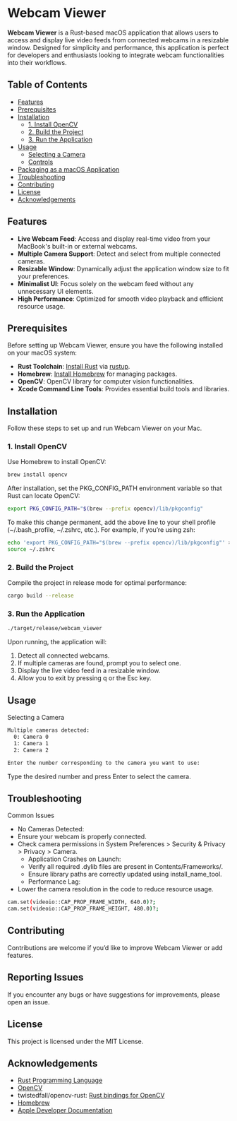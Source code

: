 # Webcam Viewer
**Webcam Viewer** is a Rust-based macOS application that allows users to access and display live video feeds from connected webcams in a resizable window. Designed for simplicity and performance, this application is perfect for developers and enthusiasts looking to integrate webcam functionalities into their workflows.

## Table of Contents
- [Features](#features)
- [Prerequisites](#prerequisites)
- [Installation](#installation)
  - [1. Install OpenCV](#1-install-opencv)
  - [2. Build the Project](#2-build-the-project)
  - [3. Run the Application](#3-run-the-application)
- [Usage](#usage)
  - [Selecting a Camera](#selecting-a-camera)
  - [Controls](#controls)
- [Packaging as a macOS Application](#packaging-as-a-macos-application)
- [Troubleshooting](#troubleshooting)
- [Contributing](#contributing)
- [License](#license)
- [Acknowledgements](#acknowledgements)

## Features

- **Live Webcam Feed**: Access and display real-time video from your MacBook's built-in or external webcams.
- **Multiple Camera Support**: Detect and select from multiple connected cameras.
- **Resizable Window**: Dynamically adjust the application window size to fit your preferences.
- **Minimalist UI**: Focus solely on the webcam feed without any unnecessary UI elements.
- **High Performance**: Optimized for smooth video playback and efficient resource usage.

## Prerequisites

Before setting up Webcam Viewer, ensure you have the following installed on your macOS system:

- **Rust Toolchain**: [Install Rust](https://www.rust-lang.org/tools/install) via [rustup](https://rustup.rs/).
- **Homebrew**: [Install Homebrew](https://brew.sh/) for managing packages.
- **OpenCV**: OpenCV library for computer vision functionalities.
- **Xcode Command Line Tools**: Provides essential build tools and libraries.

## Installation

Follow these steps to set up and run Webcam Viewer on your Mac.

### 1. Install OpenCV

Use Homebrew to install OpenCV:

```bash 
brew install opencv
```
After installation, set the PKG_CONFIG_PATH environment variable so that Rust can locate OpenCV:
```bash
export PKG_CONFIG_PATH="$(brew --prefix opencv)/lib/pkgconfig"
```
To make this change permanent, add the above line to your shell profile (~/.bash_profile, ~/.zshrc, etc.). For example, if you’re using zsh:
```bash
echo 'export PKG_CONFIG_PATH="$(brew --prefix opencv)/lib/pkgconfig"' >> ~/.zshrc
source ~/.zshrc
```

### 2. Build the Project
Compile the project in release mode for optimal performance:
```bash
cargo build --release
```

### 3. Run the Application
```bash
./target/release/webcam_viewer
```

Upon running, the application will:

1.	Detect all connected webcams.
2.	If multiple cameras are found, prompt you to select one.
3.	Display the live video feed in a resizable window.
4.	Allow you to exit by pressing q or the Esc key.

## Usage
Selecting a Camera
```bash
Multiple cameras detected:
  0: Camera 0
  1: Camera 1
  2: Camera 2

Enter the number corresponding to the camera you want to use:
```
Type the desired number and press Enter to select the camera.

## Troubleshooting

Common Issues

  - No Cameras Detected:
  -	Ensure your webcam is properly connected.
  -	Check camera permissions in System Preferences > Security & Privacy > Privacy > Camera.
	-	Application Crashes on Launch:
	  -	Verify all required .dylib files are present in Contents/Frameworks/.
	  -	Ensure library paths are correctly updated using install_name_tool.
	  -	Performance Lag:
  -	Lower the camera resolution in the code to reduce resource usage.
```bash
cam.set(videoio::CAP_PROP_FRAME_WIDTH, 640.0)?;
cam.set(videoio::CAP_PROP_FRAME_HEIGHT, 480.0)?;
```

## Contributing

Contributions are welcome if you’d like to improve Webcam Viewer or add features.

## Reporting Issues

If you encounter any bugs or have suggestions for improvements, please open an issue.

## License

This project is licensed under the MIT License.

## Acknowledgements

-	[Rust Programming Language](https://www.rust-lang.org/)
-	[OpenCV](https://opencv.org/)
-	twistedfall/opencv-rust: [Rust bindings for OpenCV](https://github.com/twistedfall/opencv-rust)
-	[Homebrew](https://brew.sh/)
-	[Apple Developer Documentation](https://developer.apple.com/documentation/)
